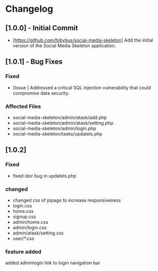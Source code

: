 # Changelog

## [1.0.0] - Initial Commit
- [https://github.com/fobybus/social-media-skeleton] Add the initial version of the Social Media Skeleton application.

## [1.0.1] - Bug Fixes
### Fixed
- [Issue ] Addressed a critical SQL injection vulnerability that could compromise data security.
  
### Affected Files
- social-media-skeleton/admin/atask/add.php
- social-media-skeleton/admin/atask/setting.php
- social-media-skeleton/admin/login.php
- social-media-skeleton/tasks/updatels.php

## [1.0.2]
### Fixed
- fixed idor bug in updatels.php 

### changed 
- changed css of pipago to increase responsiveness 
- login.css
- home.css
- signup.css 
- admin/home.css
- admin/login.css
- admin/atask/setting.css
- user/*.css
  
 ### feature added 
 added adminlogin link to login navigation bar  
